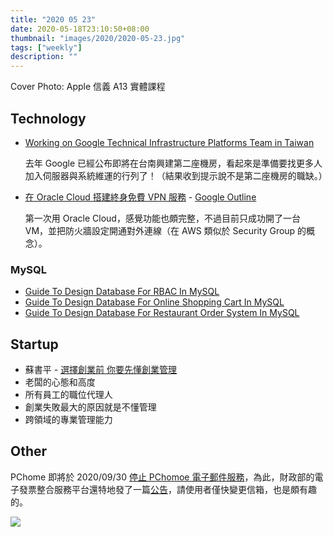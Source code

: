 ```yaml
---
title: "2020 05 23"
date: 2020-05-18T23:10:50+08:00
thumbnail: "images/2020/2020-05-23.jpg"
tags: ["weekly"]
description: ""
---
```


Cover Photo: Apple 信義 A13 實體課程

## Technology

* [Working on Google Technical Infrastructure Platforms Team in Taiwan](https://events.withgoogle.com/ti-platforms-team-in-taiwan/)

    去年 Google 已經公布即將在台南興建第二座機房，看起來是準備要找更多人加入伺服器與系統維運的行列了！（結果收到提示說不是第二座機房的職缺。）

* [在 Oracle Cloud 搭建終身免費 VPN 服務](https://www.jkg.tw/p3163/) - [Google Outline](https://getoutline.org)

    第一次用 Oracle Cloud，感覺功能也頗完整，不過目前只成功開了一台 VM，並把防火牆設定開通對外連線（在 AWS 類似於 Security Group 的概念）。

### MySQL

* [Guide To Design Database For RBAC In MySQL](https://mysql.tutorials24x7.com/blog/guide-to-design-database-for-rbac-in-mysql)
* [Guide To Design Database For Online Shopping Cart In MySQL](https://mysql.tutorials24x7.com/blog/guide-to-design-database-for-shopping-cart-in-mysql)
* [Guide To Design Database For Restaurant Order System In MySQL](https://mysql.tutorials24x7.com/blog/guide-to-design-database-for-restaurant-order-system-in-mysql)

## Startup

* 蘇書平 - [選擇創業前 你要先懂創業管理](https://www.facebook.com/supingsue/posts/10220302298361520)
 * 老闆的心態和高度
 * 所有員工的職位代理人
 * 創業失敗最大的原因就是不懂管理
 * 跨領域的專業管理能力

## Other

PChome 即將於 2020/09/30 [停止 PChomoe 電子郵件服務](http://help.pchome.com.tw/notice/nid.html?nidx=436&btype=1)，為此，財政部的電子發票整合服務平台還特地發了一篇[公告](https://www.einvoice.nat.gov.tw/home/Article!showArticleDetail?articleId=1590109057943)，請使用者僅快變更信箱，也是頗有趣的。

![](/images/2020/2020-05-23_PChome-Mail.png)

